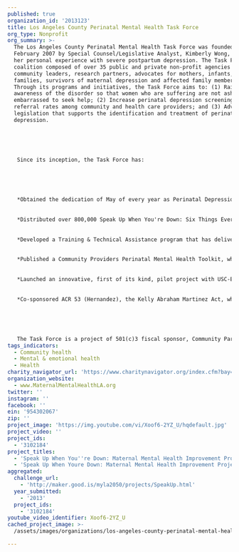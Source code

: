 ```yaml
---
published: true
organization_id: '2013123'
title: Los Angeles County Perinatal Mental Health Task Force
org_type: Nonprofit
org_summary: >-
  The Los Angeles County Perinatal Mental Health Task Force was founded in
  February 2007 by Special Counsel/Legislative Analyst, Kimberly Wong, following
  her personal experience with severe postpartum depression. The Task Force is a
  coalition composed of over 35 public and private non-profit agencies as well
  community leaders, research partners, advocates for mothers, infants, and
  families, survivors of maternal depression and affected family members.
  Through its programs and initiatives, the Task Force aims to: (1) Raise public
  awareness of the disorder so that women who are suffering are not ashamed or
  embarrassed to seek help; (2) Increase perinatal depression screening and
  referral rates among community and health care providers; and (3) Advocate for
  legislation that supports the identification and treatment of perinatal
  depression. 
   
   
   
   
   
   Since its inception, the Task Force has:
   
   
   
   
   
   *Obtained the dedication of May of every year as Perinatal Depression Awareness Month throughout Los Angeles County and the state of California. 
   
   
   *Distributed over 800,000 Speak Up When You're Down: Six Things Every New Mom and Mom-to-Be Should Know About Maternal Depression posters and brochures (available in 7 languages).
   
   
   *Developed a Training & Technical Assistance program that has delivered tailored perinatal mood disorder trainings to over 1,500 health care and community-based providers.
   
   
   *Published a Community Providers Perinatal Mental Health Toolkit, which includes information and handouts on the signs, symptoms, risk factors, effects, screening, assessment, prevention, and intervention for perinatal depression and related mood and anxiety disorders for providers. 
   
   
   *Launched an innovative, first of its kind, pilot project with USC-Eisner Family Medicine to implement an IMPACT model in which perinatal mental health is embedded in primary care visits both for screening and intervention. 
   
   
   *Co-sponsored ACR 53 (Hernandez), the Kelly Abraham Martinez Act, which urges hospital providers, mental health care providers, health plans, and insurers to invest resources to educate women about perinatal depression risk factors and triggers. 
   
   
   
   
   
   The Task Force is a project of 501(c)3 fiscal sponsor, Community Partners.
tags_indicators:
  - Community health
  - Mental & emotional health
  - Health
charity_navigator_url: 'https://www.charitynavigator.org/index.cfm?bay=search.profile&ein=954302067'
organization_website:
  - www.MaternalMentalHealthLA.org
twitter: ''
instagram: ''
facebook: ''
ein: '954302067'
zip: ''
project_image: 'https://img.youtube.com/vi/Xoof6-2YZ_U/hqdefault.jpg'
project_video: ''
project_ids:
  - '3102184'
project_titles:
  - 'Speak Up When You''re Down: Maternal Mental Health Improvement Project'
  - 'Speak Up When Youre Down: Maternal Mental Health Improvement Project'
aggregated:
  challenge_url:
    - 'http://maker.good.is/myla2050/projects/SpeakUp.html'
  year_submitted:
    - '2013'
  project_ids:
    - '3102184'
youtube_video_identifier: Xoof6-2YZ_U
cached_project_image: >-
  /assets/images/organizations/los-angeles-county-perinatal-mental-health-task-force/img.youtube.com/vi/Xoof6-2YZ_U/hqdefault.jpg

---
```

